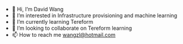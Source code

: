 - 👋 Hi, I’m David Wang
- 👀 I’m interested in Infrastructure provisioning and machine learning
- 🌱 I’m currently learning Tereform
- 💞️ I’m looking to collaborate on Tereform learning
- 📫 How to reach me wangzl@hotmail.com

<!---
wangzl14534/wangzl14534 is a ✨ special ✨ repository because its `README.md` (this file) appears on your GitHub profile.
You can click the Preview link to take a look at your changes.
--->
